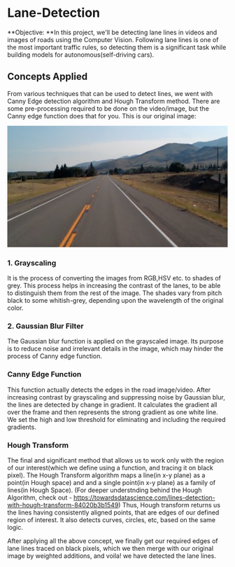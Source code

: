 # **Lane-Detection**
**Objective: **In this project, we'll be detecting lane lines in videos and images of roads using the Computer Vision. Following lane lines is one of the most important traffic rules, so detecting them is a significant task while building models for autonomous(self-driving cars).

## Concepts Applied
From various techniques that can be used to detect lines, we went with Canny Edge detection algorithm and Hough Transform method. There are some pre-processing required to be done on the video/image, but the Canny edge function does that for you.
This is our original image:
<p align="center">
<img src = "https://github.com/sampadabareja/Lane-Detection/blob/master/Images/test_image.jpg">
</p>


### 1. Grayscaling
It is the process of converting the images from RGB,HSV etc. to shades of grey. This process helps in increasing the contrast of the lanes, to be able to distinguish them from the rest of the image. The shades vary from pitch black to some whitish-grey, depending upon the wavelength of the original color.

### 2. Gaussian Blur Filter
The Gaussian blur function is applied on the grayscaled image. Its purpose is to reduce noise and irrelevant details in the image, which may hinder the process of Canny edge function.

###  Canny Edge Function
This function actually detects the edges in the road image/video. After increasing contrast by grayscaling and suppressing noise by Gaussian blur, the lines are detected by change in gradient. It calculates the gradient all over the frame and then represents the strong gradient as one white line. We set the high and low threshold for eliminating and including the required gradients.

###  Hough Transform
The final and significant method that allows us to work only with the region of our interest(which we define using a function, and tracing it on black pixel). The Hough Transform algorithm maps a line(in x-y plane) as a point(in Hough space) and and a single point(in x-y plane) as a family of lines(in Hough Space).
(For deeper understnding behind the Hough Algorithm, check out - https://towardsdatascience.com/lines-detection-with-hough-transform-84020b3b1549) 
Thus, Hough transform returns us the lines having consistently aligned points, that are edges of our defined region of interest. It also detects curves, circles, etc, based on the same logic. 

After applying all the above concept, we finally get our required edges of lane lines traced on black pixels, which we then merge with our original image by weighted additions, and voila! we have detected the lane lines.
